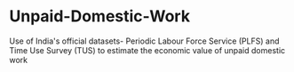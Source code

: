 # Unpaid-Domestic-Work
Use of India's official datasets- Periodic Labour Force Service (PLFS) and Time Use Survey (TUS) to estimate the economic value of unpaid domestic work
